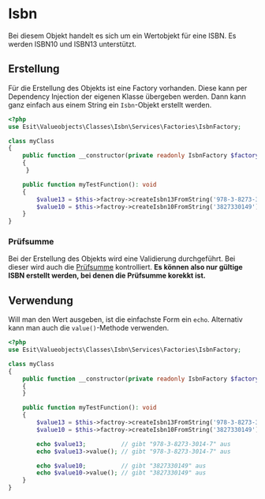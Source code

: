 # Isbn

Bei diesem Objekt handelt es sich um ein Wertobjekt für eine ISBN. Es werden ISBN10 und ISBN13 unterstützt.


## Erstellung

Für die Erstellung des Objekts ist eine Factory vorhanden. Diese kann per Dependency Injection der eigenen
Klasse übergeben werden. Dann kann ganz einfach aus einem String ein `Isbn`-Objekt erstellt werden.


```php
<?php
use Esit\Valueobjects\Classes\Isbn\Services\Factories\IsbnFactory;

class myClass
{
    public function __constructor(private readonly IsbnFactory $factory)
    {
     }

    public function myTestFunction(): void
    {
        $value13 = $this->factroy->createIsbn13FromString('978-3-8273-3014-7');
        $value10 = $this->factroy->createIsbn10FromString('3827330149');
    }
}
```

### Prüfsumme

Bei der Erstellung des Objekts wird eine Validierung durchgeführt. Bei dieser wird auch die
[Prüfsumme](https://de.wikipedia.org/wiki/Internationale_Standardbuchnummer#Formeln_zur_Berechnung_der_Pr%C3%BCfziffer)
kontrolliert. __Es können also nur gültige ISBN erstellt werden, bei denen die Prüfsumme korekkt ist.__


## Verwendung

Will man den Wert ausgeben, ist die einfachste Form ein `echo`. Alternativ kann man auch die `value()`-Methode
verwenden.

```php
<?php
use Esit\Valueobjects\Classes\Isbn\Services\Factories\IsbnFactory;

class myClass
{
    public function __constructor(private readonly IsbnFactory $factory)
    {
    }

    public function myTestFunction(): void
    {
        $value13 = $this->factroy->createIsbn13FromString('978-3-8273-3014-7');
        $value10 = $this->factroy->createIsbn10FromString('3827330149');

        echo $value13;          // gibt "978-3-8273-3014-7" aus
        echo $value13->value(); // gibt "978-3-8273-3014-7" aus

        echo $value10;          // gibt "3827330149" aus
        echo $value10->value(); // gibt "3827330149" aus
    }
}
```